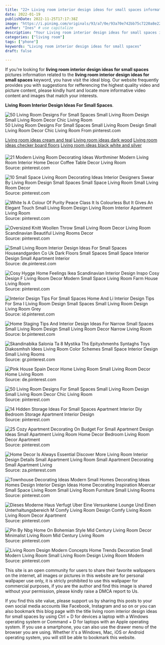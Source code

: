 ```yaml
---
title: "22+ Living room interior design ideas for small spaces information"
date: 2022-01-19
publishDate: 2022-11-25T17:17:38Z
image: "https://i.pinimg.com/originals/93/a7/0e/93a70e742bb75c7220a8e220d8c51c1f.jpg"
author: "Ines" # use capitalize
description: "Your Living room interior design ideas for small spaces images are available. Living room interior design ideas for small spaces are a topic that is being searched for and liked by netizens now. You can Get the Living room interior design ideas for small spaces files here. Get all royalty-free photos."
categories: ["living room"]
tags: ["phone"]
keywords: "Living room interior design ideas for small spaces"
draft: false

---
```


If you're looking for **living room interior design ideas for small spaces** pictures information related to the **living room interior design ideas for small spaces** keyword, you have visit the ideal  blog.  Our website frequently  provides you with  suggestions  for refferencing  the highest  quality video and picture  content, please kindly hunt and locate more informative video content and images  that match your interests.

**Living Room Interior Design Ideas For Small Spaces**. 

![50 Living Room Designs For Small Spaces Small Living Room Design Small Living Room Decor Chic Living Room](https://i.pinimg.com/736x/4e/b1/fa/4eb1fa060991a3f599458ff5d2d602e8--small-living-room-designs-small-living-rooms.jpg "50 Living Room Designs For Small Spaces Small Living Room Design Small Living Room Decor Chic Living Room")
50 Living Room Designs For Small Spaces Small Living Room Design Small Living Room Decor Chic Living Room From pinterest.com

[Living room ideas cream and teal](/living-room-ideas-cream-and-teal/)
[Living room ideas dark wood](/living-room-ideas-dark-wood/)
[Living room ideas checker board floors](/living-room-ideas-checker-board-floors/)
[Living room ideas black white and silver](/living-room-ideas-black-white-and-silver/)



### 

 


![21 Modern Living Room Decorating Ideas Worthminer Modern Living Room Interior Home Decor Coffee Table Decor Living Room](https://i.pinimg.com/originals/a5/5a/e1/a55ae1fca39703770498204b84a4931a.jpg "21 Modern Living Room Decorating Ideas Worthminer Modern Living Room Interior Home Decor Coffee Table Decor Living Room")
Source: pinterest.com

 

![10 Small Space Living Room Decorating Ideas Interior Designers Swear By Living Room Design Small Spaces Small Space Living Room Small Living Room Decor](https://i.pinimg.com/originals/21/09/b6/2109b65c0e40c943d854fc095968107f.jpg "10 Small Space Living Room Decorating Ideas Interior Designers Swear By Living Room Design Small Spaces Small Space Living Room Small Living Room Decor")
Source: pinterest.com

 

![White Is A Colour Of Purity Peace Class It Is Colourless But It Gives An Elegant Touch Small Living Room Design Living Room Interior Apartment Living Room](https://i.pinimg.com/originals/73/86/57/738657c7f0b1d32139bc0ab89e8b7dd0.jpg "White Is A Colour Of Purity Peace Class It Is Colourless But It Gives An Elegant Touch Small Living Room Design Living Room Interior Apartment Living Room")
Source: pinterest.com

 

![Oversized Knitt Woollen Throw Small Living Room Decor Living Room Scandinavian Beautiful Living Rooms Decor](https://i.pinimg.com/originals/14/42/95/144295fc5c990c22de68e54d6f66c849.jpg "Oversized Knitt Woollen Throw Small Living Room Decor Living Room Scandinavian Beautiful Living Rooms Decor")
Source: pinterest.com

 

![Small Living Room Interior Design Ideas For Small Spaces Houseandgarden Co Uk Dark Floors Small Spaces Small Space Interior Design Small Apartment Interior](https://i.pinimg.com/originals/a8/8a/6a/a88a6a7adb4c55fb149832c45df3a60a.jpg "Small Living Room Interior Design Ideas For Small Spaces Houseandgarden Co Uk Dark Floors Small Spaces Small Space Interior Design Small Apartment Interior")
Source: de.pinterest.com

 

![Cosy Hygge Home Feelings Ikea Scandinavian Interior Design Inspo Cosy Design F Living Room Decor Modern Small Space Living Room Farm House Living Room](https://i.pinimg.com/736x/8d/cf/3f/8dcf3f8a77b51448a198cefbf25bc328.jpg "Cosy Hygge Home Feelings Ikea Scandinavian Interior Design Inspo Cosy Design F Living Room Decor Modern Small Space Living Room Farm House Living Room")
Source: pinterest.com

 

![Interior Design Tips For Small Spaces Home And Li Interior Design Tips For Sma I Living Room Design Small Spaces Small Living Room Design Living Room Grey](https://i.pinimg.com/736x/55/12/a2/5512a2f65256e52f962c662f48e2f011.jpg "Interior Design Tips For Small Spaces Home And Li Interior Design Tips For Sma I Living Room Design Small Spaces Small Living Room Design Living Room Grey")
Source: id.pinterest.com

 

![Home Staging Tips And Interior Design Ideas For Narrow Small Spaces Small Living Room Design Small Living Room Decor Narrow Living Room](https://i.pinimg.com/originals/55/32/cc/5532ccccfb456fd6df65103da102af42.jpg "Home Staging Tips And Interior Design Ideas For Narrow Small Spaces Small Living Room Design Small Living Room Decor Narrow Living Room")
Source: br.pinterest.com

 

![Skandinabika Salonia Ta 8 Mystika Ths Epityxhmenhs Syntaghs Toys Diakosmhsh Idees Living Room Color Schemes Small Space Interior Design Small Living Rooms](https://i.pinimg.com/originals/86/61/e9/8661e97c6790f475587613305f75e935.jpg "Skandinabika Salonia Ta 8 Mystika Ths Epityxhmenhs Syntaghs Toys Diakosmhsh Idees Living Room Color Schemes Small Space Interior Design Small Living Rooms")
Source: gr.pinterest.com

 

![Pink House Spain Decor Home Living Room Small Living Room Decor Home Living Room](https://i.pinimg.com/originals/d3/27/f9/d327f9bd3dcfc6d7c51d6084df0154d7.jpg "Pink House Spain Decor Home Living Room Small Living Room Decor Home Living Room")
Source: de.pinterest.com

 

![50 Living Room Designs For Small Spaces Small Living Room Design Small Living Room Decor Chic Living Room](https://i.pinimg.com/736x/4e/b1/fa/4eb1fa060991a3f599458ff5d2d602e8--small-living-room-designs-small-living-rooms.jpg "50 Living Room Designs For Small Spaces Small Living Room Design Small Living Room Decor Chic Living Room")
Source: pinterest.com

 

![14 Hidden Storage Ideas For Small Spaces Apartment Interior Diy Bedroom Storage Apartment Interior Design](https://i.pinimg.com/originals/04/97/ef/0497ef640222056f670ee836dfbc0b44.jpg "14 Hidden Storage Ideas For Small Spaces Apartment Interior Diy Bedroom Storage Apartment Interior Design")
Source: pinterest.com

 

![25 Cozy Apartment Decorating On Budget For Small Apartment Design Ideas Small Apartment Living Room Home Decor Bedroom Living Room Decor Apartment](https://i.pinimg.com/564x/11/1c/ca/111cca84d4355a1eefd13ac0ad67f13d.jpg "25 Cozy Apartment Decorating On Budget For Small Apartment Design Ideas Small Apartment Living Room Home Decor Bedroom Living Room Decor Apartment")
Source: pinterest.com

 

![Home Decor Is Always Essential Discover More Living Room Interior Design Details Small Apartment Living Room Small Apartment Decorating Small Apartment Living](https://i.pinimg.com/564x/a0/17/45/a017450a1639a087224792f14c9333e5.jpg "Home Decor Is Always Essential Discover More Living Room Interior Design Details Small Apartment Living Room Small Apartment Decorating Small Apartment Living")
Source: za.pinterest.com

 

![Townhouse Decorating Ideas Modern Small Homes Decorating Ideas Homes Design Interior Design Ideas Home Decorating Inspiration Moercar Small Space Living Room Small Living Room Furniture Small Living Rooms](https://i.pinimg.com/originals/f4/94/99/f4949916bab37f1ccb5dabc9470163d9.jpg "Townhouse Decorating Ideas Modern Small Homes Decorating Ideas Homes Design Interior Design Ideas Home Decorating Inspiration Moercar Small Space Living Room Small Living Room Furniture Small Living Rooms")
Source: pinterest.com

 

![Dieses Moderne Haus Verfugt Uber Eine Versunkene Lounge Und Einen Unterhaltungsbereich M Comfy Living Room Design Comfy Living Room Living Room Decor Apartment](https://i.pinimg.com/736x/94/77/1d/94771d78607dce0dcce36c5cc78fa4a7.jpg "Dieses Moderne Haus Verfugt Uber Eine Versunkene Lounge Und Einen Unterhaltungsbereich M Comfy Living Room Design Comfy Living Room Living Room Decor Apartment")
Source: pinterest.com

 

![Pin By Nbg Home On Bohemian Style Mid Century Living Room Decor Minimalist Living Room Mid Century Living Room](https://i.pinimg.com/originals/7a/c1/76/7ac176140ae18787e9c7ae490309b18b.jpg "Pin By Nbg Home On Bohemian Style Mid Century Living Room Decor Minimalist Living Room Mid Century Living Room")
Source: pinterest.com

 

![Living Room Design Modern Concepts Home Trends Decoration Small Modern Living Room Small Living Room Design Living Room Modern](https://i.pinimg.com/originals/93/a7/0e/93a70e742bb75c7220a8e220d8c51c1f.jpg "Living Room Design Modern Concepts Home Trends Decoration Small Modern Living Room Small Living Room Design Living Room Modern")
Source: pinterest.com

 

This site is an open community for users to share their favorite wallpapers on the internet, all images or pictures in this website are for personal wallpaper use only, it is stricly prohibited to use this wallpaper for commercial purposes, if you are the author and find this image is shared without your permission, please kindly raise a DMCA report to Us.

If you find this site value, please support us by sharing this posts to your own social media accounts like Facebook, Instagram and so on or you can also bookmark this blog page with the title living room interior design ideas for small spaces by using Ctrl + D for devices a laptop with a Windows operating system or Command + D for laptops with an Apple operating system. If you use a smartphone, you can also use the drawer menu of the browser you are using. Whether it's a Windows, Mac, iOS or Android operating system, you will still be able to bookmark this website.
